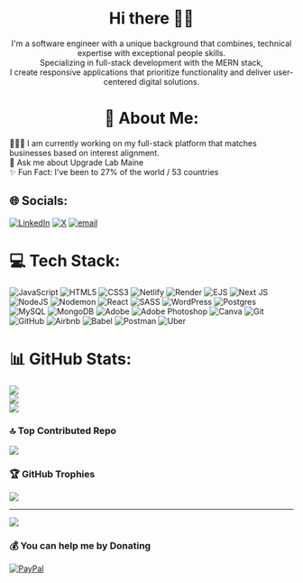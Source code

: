 <h1 align="center">Hi there 👋🏻 </h1>
<p align="center">
I'm a software engineer with a unique background that combines, technical expertise with exceptional people skills.<br>
Specializing in full-stack development with the MERN stack,<br>
  I create responsive applications that prioritize functionality and deliver user-centered digital solutions.

<!--
**AngelBelRoth/AngelBelRoth** is a ✨ _special_ ✨ repository because its `README.md` (this file) appears on your GitHub profile.

Here are some ideas to get you started:

- 🔭 I’m currently working on ...
- 🌱 I’m currently learning ...
- 👯 I’m looking to collaborate on ...
- 🤔 I’m looking for help with ...
- 💬 Ask me about ...
- 📫 How to reach me: ...
- 😄 Pronouns: ...
- ⚡ Fun fact: ...
📖 I am currently learning how to scale-up a business<br>
-->


<h1 align="center">💫 About Me:</h1>
👩🏻‍💻 I am currently working on my full-stack platform that matches businesses based on interest alignment.<br>
🦎 Ask me about Upgrade Lab Maine<br>
✨ Fun Fact: I've been to 27% of the world / 53 countries


## 🌐 Socials:
[![LinkedIn](https://img.shields.io/badge/LinkedIn-%230077B5.svg?logo=linkedin&logoColor=white)](https://linkedin.com/in/https://www.linkedin.com/in/angelbel/) [![X](https://img.shields.io/badge/X-black.svg?logo=X&logoColor=white)](https://x.com/https://x.com/AngelBelRoth) [![email](https://img.shields.io/badge/Email-D14836?logo=gmail&logoColor=white)](mailto:angel.bel@myyahoo.com) 

# 💻 Tech Stack:
![JavaScript](https://img.shields.io/badge/javascript-%23323330.svg?style=flat&logo=javascript&logoColor=%23F7DF1E) ![HTML5](https://img.shields.io/badge/html5-%23E34F26.svg?style=flat&logo=html5&logoColor=white) ![CSS3](https://img.shields.io/badge/css3-%231572B6.svg?style=flat&logo=css3&logoColor=white) ![Netlify](https://img.shields.io/badge/netlify-%23000000.svg?style=flat&logo=netlify&logoColor=#00C7B7) ![Render](https://img.shields.io/badge/Render-%46E3B7.svg?style=flat&logo=render&logoColor=white) ![EJS](https://img.shields.io/badge/ejs-%23B4CA65.svg?style=flat&logo=ejs&logoColor=black) ![Next JS](https://img.shields.io/badge/Next-black?style=flat&logo=next.js&logoColor=white) ![NodeJS](https://img.shields.io/badge/node.js-6DA55F?style=flat&logo=node.js&logoColor=white) ![Nodemon](https://img.shields.io/badge/NODEMON-%23323330.svg?style=flat&logo=nodemon&logoColor=%BBDEAD) ![React](https://img.shields.io/badge/react-%2320232a.svg?style=flat&logo=react&logoColor=%2361DAFB) ![SASS](https://img.shields.io/badge/SASS-hotpink.svg?style=flat&logo=SASS&logoColor=white) ![WordPress](https://img.shields.io/badge/WordPress-%23117AC9.svg?style=flat&logo=WordPress&logoColor=white) ![Postgres](https://img.shields.io/badge/postgres-%23316192.svg?style=flat&logo=postgresql&logoColor=white) ![MySQL](https://img.shields.io/badge/mysql-4479A1.svg?style=flat&logo=mysql&logoColor=white) ![MongoDB](https://img.shields.io/badge/MongoDB-%234ea94b.svg?style=flat&logo=mongodb&logoColor=white) ![Adobe](https://img.shields.io/badge/adobe-%23FF0000.svg?style=flat&logo=adobe&logoColor=white) ![Adobe Photoshop](https://img.shields.io/badge/adobe%20photoshop-%2331A8FF.svg?style=flat&logo=adobe%20photoshop&logoColor=white) ![Canva](https://img.shields.io/badge/Canva-%2300C4CC.svg?style=flat&logo=Canva&logoColor=white) ![Git](https://img.shields.io/badge/git-%23F05033.svg?style=flat&logo=git&logoColor=white) ![GitHub](https://img.shields.io/badge/github-%23121011.svg?style=flat&logo=github&logoColor=white) ![Airbnb](https://img.shields.io/badge/Airbnb-%23ff5a5f.svg?style=flat&logo=Airbnb&logoColor=white) ![Babel](https://img.shields.io/badge/Babel-F9DC3e?style=flat&logo=babel&logoColor=black) ![Postman](https://img.shields.io/badge/Postman-FF6C37?style=flat&logo=postman&logoColor=white) ![Uber](https://img.shields.io/badge/Uber-%23000000.svg?style=flat&logo=Uber&logoColor=white)
# 📊 GitHub Stats:

![](https://github-readme-stats.vercel.app/api/top-langs/?username=AngelBelRoth&theme=date_night&hide_border=false&include_all_commits=false&count_private=false&layout=compact)<br/>
![](https://github-readme-stats.vercel.app/api?username=AngelBelRoth&theme=date_night&hide_border=false&include_all_commits=false&count_private=false)<br/>
![](https://nirzak-streak-stats.vercel.app/?user=AngelBelRoth&theme=date_night&hide_border=false)<br/>

### 🔝 Top Contributed Repo
![](https://github-contributor-stats.vercel.app/api?username=AngelBelRoth&limit=5&theme=ambient_gradient&combine_all_yearly_contributions=true)

### 🏆 GitHub Trophies
![](https://github-profile-trophy.vercel.app/?username=AngelBelRoth&theme=ambient_gradient&no-frame=true&no-bg=true&margin-w=4)

---
[![](https://visitcount.itsvg.in/api?id=AngelBelRoth&icon=7&color=10)](https://visitcount.itsvg.in)
### 💰 You can help me by Donating
  [![PayPal](https://img.shields.io/badge/PayPal-00457C?style=for-the-badge&logo=paypal&logoColor=white)](https://paypal.me/paypal.me/ANGELIQUEBEL) 
</p>
